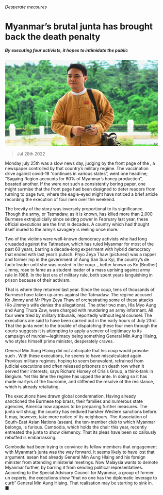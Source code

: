 ###### Desperate measures

# Myanmar’s brutal junta has brought back the death penalty 

##### By executing four activists, it hopes to intimidate the public 

![image](images/20220730_ASP003.jpg) 

> Jul 28th 2022 

Monday july 25th was a slow news day, judging by the front page of the  , a newspaper controlled by that country’s military regime. The vaccination drive against covid-19 “continues in various states”, went one headline; “Sagaing Region accounts for 60% of Myanmar’s honey production”, boasted another. If the  were not such a consistently boring paper, one might surmise that the front page had been designed to deter readers from turning to page two, where the eagle-eyed might have noticed a brief article recording the execution of four men over the weekend. 

The brevity of the story was inversely proportional to its significance. Though the army, or Tatmadaw, as it is known, has killed more than 2,000 Burmese extrajudicially since seizing power  in February last year, these official executions are the first in decades. A country which had thought itself inured to the army’s savagery is reeling once more. 

Two of the victims were well-known democracy activists who had long crusaded against the Tatmadaw, which has ruled Myanmar for most of the past 60 years, barring a decade-long experiment with hybrid democracy that ended with last year’s putsch. Phyo Zeya Thaw (pictured) was a rapper and former mp in the government of Aung San Suu Kyi, the country’s de facto leader until she was ousted in the coup. , better known as Ko (Brother) Jimmy, rose to fame as a student leader of a mass uprising against army rule in 1988. In the last era of military rule, both spent years languishing in prison because of their activism. 

That is where they returned last year. Since the coup, tens of thousands of Burmese have taken up arms against the Tatmadaw. The regime accused Ko Jimmy and Mr Phyo Zeya Thaw of orchestrating some of these attacks (Ko Jimmy’s wife denies the allegations). The other two men, Hla Myo Aung and Aung Thura Zaw, were charged with murdering an army informant. All four were tried by military tribunals, reportedly without legal counsel. The executions are said to have been carried out in the early hours of July 23rd. That the junta went to the trouble of dispatching these four men through the courts suggests it is attempting to apply a veneer of legitimacy to its campaign of murder—legitimacy being something General Min Aung Hlaing, who styles himself prime minister, desperately craves. 

General Min Aung Hlaing did not anticipate that his coup would provoke such . With these executions, he seems to have miscalculated again. Previous military regimes, hoping to seem benevolent, refrained from judicial executions and often released prisoners on death row when it served their interests, says Richard Horsey of Crisis Group, a think-tank in Belgium. Yet this time the regime has upped the ante. In doing so it has made martyrs of the foursome, and stiffened the resolve of the resistance, which is already retaliating.

The executions have drawn global condemnation. Having already sanctioned the Burmese top brass, their families and numerous state agencies, America now appears to be preparing further measures. The junta will shrug; the country has endured harsher Western sanctions before. It may, however, take more notice of its neighbours. The Association of South-East Asian Nations (asean), the ten-member club to which Myanmar belongs, is furious. Cambodia, which holds the chair this year, recently entreated the junta to show clemency. That its pleas have been so callously rebuffed is embarrassing. 

Cambodia had been trying to convince its fellow members that engagement with Myanmar’s junta was the way forward. It seems likely to have lost that argument. asean had already  General Min Aung Hlaing and his foreign minister from attending ministerial meetings. Now Malaysia wants to demote Myanmar further, by barring it from sending political representatives. According to the Special Advisory Council for Myanmar, a group of former un experts, the executions show “that no one has the diplomatic leverage to curb” General Min Aung Hlaing. That realisation may be starting to sink in. ■

